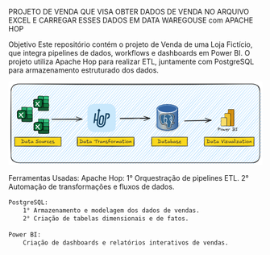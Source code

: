 PROJETO DE VENDA QUE VISA OBTER DADOS DE VENDA NO ARQUIVO EXCEL E CARREGAR ESSES DADOS EM DATA WAREGOUSE com APACHE HOP

Objetivo
Este repositório contém o projeto de Venda de uma Loja Fictício, que integra pipelines de dados, workflows e dashboards em Power BI.
O projeto utiliza Apache Hop para realizar ETL, juntamente com PostgreSQL para armazenamento estruturado dos dados.

![Arquitetura](https://github.com/BorgePambo/Apache-hop-DW/raw/main/arquitetura__.png)




Ferramentas Usadas:
    Apache Hop:
        1° Orquestração de pipelines ETL.
        2° Automação de transformações e fluxos de dados.
        
    PostgreSQL:
        1° Armazenamento e modelagem dos dados de vendas.
        2° Criação de tabelas dimensionais e de fatos.
        
    Power BI:
        Criação de dashboards e relatórios interativos de vendas.
